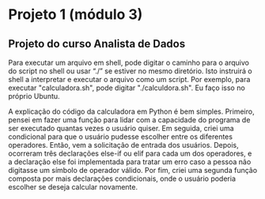 <h1> Projeto 1 (módulo 3) </h1>
<h2> Projeto do curso Analista de Dados </h2>
<p> Para executar um arquivo em shell, pode digitar o caminho para o arquivo do script no shell ou usar “./” se estiver no mesmo diretório. Isto instruirá o shell a interpretar e executar o arquivo como um script. Por exemplo, para executar "calculadora.sh", pode digitar "./calculdora.sh". Eu faço isso no próprio Ubuntu. </p>
<p> A explicação do código da calculadora em Python é bem simples. Primeiro, pensei em fazer uma função para lidar com a capacidade do programa de ser executado quantas vezes o usuário quiser. Em seguida, criei uma condicional para que o usuário pudesse escolher entre os diferentes operadores. Então, vem a solicitação de entrada dos usuários. Depois, ocorreram três declarações else-if ou elif para cada um dos operadores, e a declaração else foi implementada para tratar um erro caso a pessoa não digitasse um símbolo de operador válido. Por fim, criei uma segunda função composta por mais declarações condicionais, onde o usuário poderia escolher se deseja calcular novamente. </p>
